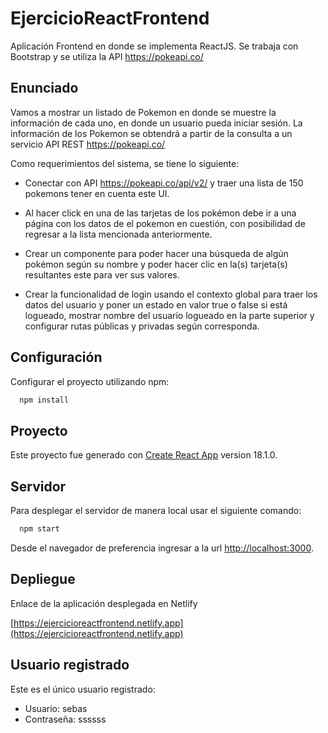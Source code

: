 # EjercicioReactFrontend

Aplicación Frontend en donde se implementa ReactJS. Se trabaja con Bootstrap y se utiliza la API https://pokeapi.co/

## Enunciado

Vamos a mostrar un listado de Pokemon en donde se muestre la información de cada uno, en donde un usuario pueda iniciar sesión. La información de los Pokemon se obtendrá a partir de la consulta a un servicio API REST https://pokeapi.co/

Como requerimientos del sistema, se tiene lo siguiente:

- Conectar con API https://pokeapi.co/api/v2/ y traer una lista de 150 pokemons tener en cuenta este UI.

- Al hacer click en una de las tarjetas de los pokémon debe ir a una página con los datos de el pokemon en cuestión, con posibilidad de regresar a la lista mencionada anteriormente.

- Crear un componente para poder hacer una búsqueda de algún pokémon según su nombre y poder hacer clic en la(s) tarjeta(s) resultantes este para ver sus valores.

- Crear la funcionalidad de login usando el contexto global para traer los datos del usuario y poner un estado en valor true o false si está logueado, mostrar nombre del usuario logueado en la parte superior y configurar rutas públicas y privadas según corresponda.

## Configuración
Configurar el proyecto utilizando npm:

```bash
  npm install
```

## Proyecto
Este proyecto fue generado con [Create React App](https://github.com/facebook/create-react-app) version 18.1.0.

## Servidor
Para desplegar el servidor de manera local usar el siguiente comando:

```bash
  npm start
```

Desde el navegador de preferencia ingresar a la url [http://localhost:3000](http://localhost:3000).

## Depliegue
Enlace de la aplicación desplegada en Netlify

[https://ejercicioreactfrontend.netlify.app](https://ejercicioreactfrontend.netlify.app)

## Usuario registrado
Este es el único usuario registrado:
- Usuario:      sebas
- Contraseña:   ssssss

